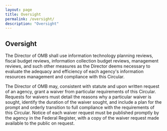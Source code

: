 ```yaml
---
layout: page
title: Oversight 
permalink: /oversight/
description: "Oversight"
---
```

## **Oversight**

The Director of OMB shall use information technology planning reviews, fiscal budget reviews, information collection budget reviews, management reviews, and such other measures as the Director deems necessary to evaluate the adequacy and efficiency of each agency's information resources management and compliance with this Circular.

The Director of OMB may, consistent with statute and upon written request of an agency, grant a waiver from particular requirements of this Circular. Requests for waivers must detail the reasons why a particular waiver is sought, identify the duration of the waiver sought, and include a plan for the prompt and orderly transition to full compliance with the requirements of this Circular. Notice of each waiver request must be published promptly by the agency in the Federal Register, with a copy of the waiver request made available to the public on request.
